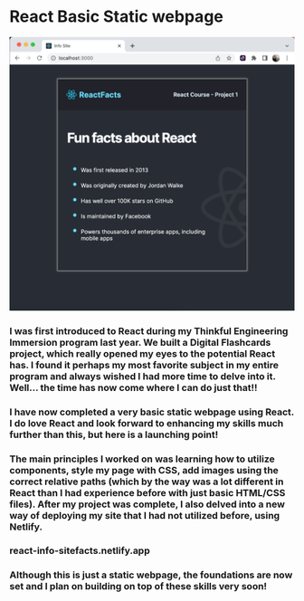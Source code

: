 # React Basic Static webpage 

<img src="./public/images/ScreenShot.png">

### I was first introduced to React during my Thinkful Engineering Immersion program last year. We built a Digital Flashcards project, which really opened my eyes to the potential React has. I found it perhaps my most favorite subject in my entire program and always wished I had more time to delve into it. Well... the time has now come where I can do just that!!

### I have now completed a very basic static webpage using React. I do love React and look forward to enhancing my skills much further than this, but here is a launching point!

### The main principles I worked on was learning how to utilize components, style my page with CSS, add images using the correct relative paths (which by the way was a lot different in React than I had experience before with just basic HTML/CSS files). After my project was complete, I also delved into a new way of deploying my site that I had not utilized before, using Netlify.

### react-info-sitefacts.netlify.app

### Although this is just a static webpage, the foundations are now set and I plan on building on top of these skills very soon!
